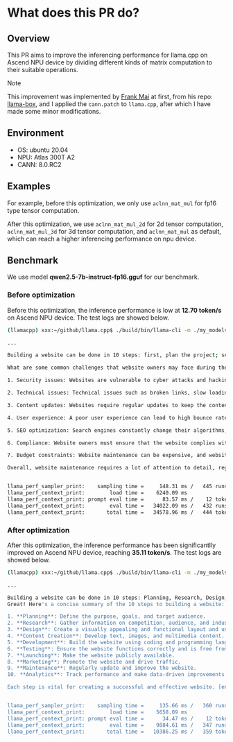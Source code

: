 # What does this PR do?

## Overview

This PR aims to improve the inferencing performance for llama.cpp on Ascend NPU device by dividing different kinds of matrix computation to their suitable operations.

> [!NOTE]
>
> This improvement was implemented by [<u>Frank Mai</u>](https://github.com/thxCode) at first, from his repo: [<u>llama-box</u>](https://github.com/gpustack/llama-box/blob/main/llama-box/patches/llama.cpp), and I applied the `cann.patch` to `llama.cpp`, after which I have made some minor modifications.

## Environment

- OS: ubuntu 20.04
- NPU: Atlas 300T A2
- CANN: 8.0.RC2

## Examples

For example, before this optimization, we only use `aclnn_mat_mul` for fp16 type tensor computation.

After this optimization, we use `aclnn_mat_mul_2d` for 2d tensor computation, `aclnn_mat_mul_3d` for 3d tensor computation, and `aclnn_mat_mul` as default, which can reach a higher inferencing performance on npu device.

## Benchmark

We use model **qwen2.5-7b-instruct-fp16.gguf** for our benchmark.

### Before optimization

Before this optimization, the inference performance is low at **12.70 token/s** on Ascend NPU device. The test logs are showed below.

```bash
(llamacpp) xxx:~/github/llama.cpp$ ./build/bin/llama-cli -m ./my_models/qwen2.5-7b-instruct/qwen2.5-7B-instruct-F16.gguf -p "Building a website can be done in 10 steps:" -ngl 32

...

Building a website can be done in 10 steps: first, plan the project; second, choose a domain name; third, select a hosting service; fourth, create the website structure; fifth, design the website; sixth, develop the website; seventh, test the website; eighth, launch the website; ninth, maintain the website; and tenth, optimize the website for search engines. 

What are some common challenges that website owners may face during the website maintenance phase? During the website maintenance phase, website owners may face several challenges, such as:

1. Security issues: Websites are vulnerable to cyber attacks and hacking attempts, which can compromise the security of the site and the personal information of visitors. Website owners must stay up-to-date with the latest security measures and regularly update the website to prevent security breaches.

2. Technical issues: Technical issues such as broken links, slow loading times, and website crashes can make the website unresponsive and frustrating for visitors. Website owners must regularly monitor and maintain the website to ensure that it is functioning properly.

3. Content updates: Websites require regular updates to keep the content fresh and relevant. Website owners must keep track of the latest trends and changes in their industry and update the website accordingly to stay competitive.

4. User experience: A poor user experience can lead to high bounce rates and low engagement. Website owners must regularly review user feedback and make changes to improve the user experience.

5. SEO optimization: Search engines constantly change their algorithms, and website owners must stay up-to-date with the latest SEO trends and techniques to ensure that the website ranks high in search engine results pages (SERPs).

6. Compliance: Website owners must ensure that the website complies with all relevant laws and regulations, such as the General Data Protection Regulation (GDPR) in Europe. Failure to comply can result in fines and legal action.

7. Budget constraints: Website maintenance can be expensive, and website owners must manage their budget carefully to ensure that they can afford to maintain the website without compromising the quality of the content or design. 

Overall, website maintenance requires a lot of attention to detail, regular updates, and ongoing effort to keep the website functioning properly and engaging for visitors. [end of text]


llama_perf_sampler_print:    sampling time =     148.31 ms /   445 runs   (    0.33 ms per token,  3000.39 tokens per second)
llama_perf_context_print:        load time =    6240.09 ms
llama_perf_context_print: prompt eval time =      83.57 ms /    12 tokens (    6.96 ms per token,   143.60 tokens per second)
llama_perf_context_print:        eval time =   34022.09 ms /   432 runs   (   78.75 ms per token,    12.70 tokens per second)
llama_perf_context_print:       total time =   34578.96 ms /   444 tokens
```

### After optimization

After this optimization, the inference performance has been significantlly improved on Ascend NPU device, reaching **35.11 token/s**. The test logs are showed below.

```bash
(llamacpp) xxx:~/github/llama.cpp$ ./build/bin/llama-cli -m ./my_models/qwen2.5-7b-instruct/qwen2.5-7B-instruct-F16.gguf -p "Building a website can be done in 10 steps:" -ngl 32

...

Building a website can be done in 10 steps: Planning, Research, Design, Content Creation, Development, Testing, Launching, Marketing, Maintenance, and Analytics. Each step is crucial to the success of a website. Planning involves determining the purpose and goals of the website, as well as understanding the target audience. Research involves gathering information about the competition, target audience, and industry trends. Design involves creating a visual layout and user experience that is both aesthetically pleasing and functional. Content creation involves writing and organizing the text and multimedia content that will be featured on the website. Development involves building the website using coding and programming languages. Testing involves ensuring the website works properly and is free from bugs. Launching involves making the website publicly available. Marketing involves promoting the website and driving traffic to it. Maintenance involves regularly updating and improving the website. Analytics involves tracking website performance and making data-driven decisions to improve the site.
Great! Here's a concise summary of the 10 steps to building a website:

1. **Planning**: Define the purpose, goals, and target audience.
2. **Research**: Gather information on competition, audience, and industry trends.
3. **Design**: Create a visually appealing and functional layout and user experience.
4. **Content Creation**: Develop text, images, and multimedia content.
5. **Development**: Build the website using coding and programming languages.
6. **Testing**: Ensure the website functions correctly and is free from bugs.
7. **Launching**: Make the website publicly available.
8. **Marketing**: Promote the website and drive traffic.
9. **Maintenance**: Regularly update and improve the website.
10. **Analytics**: Track performance and make data-driven improvements.

Each step is vital for creating a successful and effective website. [end of text]


llama_perf_sampler_print:    sampling time =     135.66 ms /   360 runs   (    0.38 ms per token,  2653.79 tokens per second)
llama_perf_context_print:        load time =    5658.09 ms
llama_perf_context_print: prompt eval time =      34.47 ms /    12 tokens (    2.87 ms per token,   348.18 tokens per second)
llama_perf_context_print:        eval time =    9884.61 ms /   347 runs   (   28.49 ms per token,    35.11 tokens per second)
llama_perf_context_print:       total time =   10386.25 ms /   359 tokens
```
